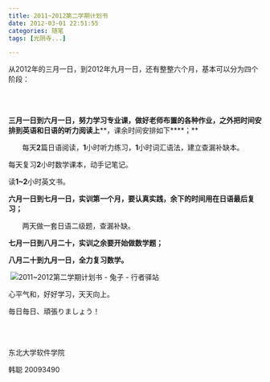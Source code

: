 ```yaml
---
title: 2011~2012第二学期计划书
date: 2012-03-01 22:51:55
categories: 随笔
tags: [光阴寺...]

---
```

从2012年的三月一日，到2012年九月一日，还有整整六个月，基本可以分为四个阶段：

<br /><br />

**三月一日到六月一日，努力学习专业课，做好老师布置的各种作业，之外把时间安排到英语和日语的听力阅读上****，课余时间安排如下****；**

       每天**2**篇日语阅读，**1**小时听力练习，**1**小时词汇语法，建立查漏补缺本。

每天复习**2**小时数学课本，动手记笔记。

读**1~2**小时英文书。

**六月一日到七月一日，实训第一个月，要认真实践，余下的时间用在日语最后复习；**

       两天做一套日语二级题，查漏补缺。

**七月一日到八月二十，实训之余要开始做数学题；**

**八月二十到九月一日，全力复习数学。**

 ![2011~2012第二学期计划书 - 兔子 - 行者驿站](2799268643404754422.jpg)

心平气和，好好学习，天天向上。

毎日毎日、頑張りましょう！

<br /><br />

东北大学软件学院

韩聪 20093490